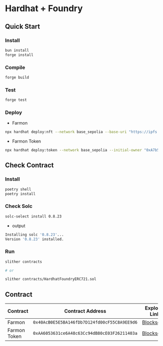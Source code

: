 # Hardhat + Foundry

## Quick Start

### Install

```bash
bun install
forge install
```

### Compile

```bash
forge build
```

### Test

```bash
forge test
```

### Deploy

- Farmon

```bash
npx hardhat deploy:nft --network base_sepolia --base-uri "https://ipfs.io/ipfs/QmNuxKj4wmhcSjyjcFv7iej73PjggqYD1YdPNzB7SWR3xr?filename=" --category 3 --free-mint-duration 2426615
```

- Farmon Token

```bash
npx hardhat deploy:token --network base_sepolia --initial-owner "0xA7b547061cA0324BD3357C3bcb01A71071E52E8E" --minter "0xA7b547061cA0324BD3357C3bcb01A71071E52E8E"
```

## Check Contract

### Install

```bash
poetry shell
poetry install
```

### Check Solc

```bash
solc-select install 0.8.23
```

- output

```bash
Installing solc '0.8.23'...
Version '0.8.23' installed.
```

### Run

```bash
slither contracts

# or

slither contracts/HardhatFoundryERC721.sol
```


## Contract

| Contract | Contract Address | Explorer Link |
| --- | --- | --- |
| Farmon | `0x40AcB0E5E5BA146fDb7D124fd00cF55C8A9EE9d6` | [Blockscout](https://base-sepolia.blockscout.com/address/0x40AcB0E5E5BA146fDb7D124fd00cF55C8A9EE9d6) |
| Farmon Token | `0xAA6053631ce6A48c63Cc94dB80cE03F26211403a` | [Blockscout](https://base-sepolia.blockscout.com/address/0xAA6053631ce6A48c63Cc94dB80cE03F26211403a) |
